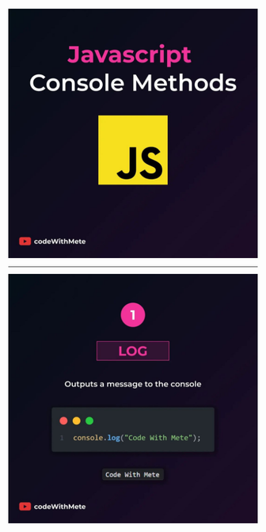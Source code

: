 ![console notes!](/01-JS-Basic/00-JS-Tutorial/01-console/notes/0.jpg "console notes")

---

![console notes!](/01-JS-Basic/00-JS-Tutorial/01-console/notes/1.jpg "console notes")
